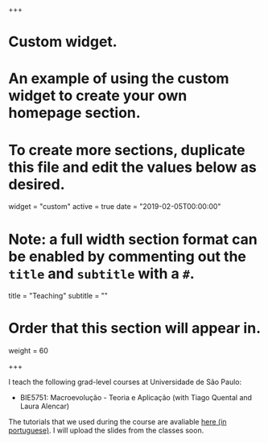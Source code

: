 +++
# Custom widget.
# An example of using the custom widget to create your own homepage section.
# To create more sections, duplicate this file and edit the values below as desired.
widget = "custom"
active = true
date = "2019-02-05T00:00:00"

# Note: a full width section format can be enabled by commenting out the `title` and `subtitle` with a `#`.
title = "Teaching"
subtitle = ""

# Order that this section will appear in.
weight = 60

+++

I teach the following grad-level courses at Universidade de São Paulo:

- BIE5751: Macroevolução - Teoria e Aplicação (with Tiago Quental and Laura Alencar)

The tutorials that we used during the course are avaliable <a href="https://resources.gburin.com" target="_blank">here (in portuguese)</a>. I will upload the slides from the classes soon.